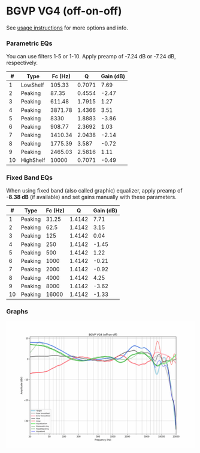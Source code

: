 # BGVP VG4 (off-on-off)
See [usage instructions](https://github.com/jaakkopasanen/AutoEq#usage) for more options and info.

### Parametric EQs
You can use filters 1-5 or 1-10. Apply preamp of -7.24 dB or -7.24 dB, respectively.

|   # | Type      |   Fc (Hz) |      Q |   Gain (dB) |
|-----|-----------|-----------|--------|-------------|
|   1 | LowShelf  |    105.33 | 0.7071 |        7.69 |
|   2 | Peaking   |     87.35 | 0.4554 |       -2.47 |
|   3 | Peaking   |    611.48 | 1.7915 |        1.27 |
|   4 | Peaking   |   3871.78 | 1.4366 |        3.51 |
|   5 | Peaking   |   8330    | 1.8883 |       -3.86 |
|   6 | Peaking   |    908.77 | 2.3692 |        1.03 |
|   7 | Peaking   |   1410.34 | 2.0438 |       -2.14 |
|   8 | Peaking   |   1775.39 | 3.587  |       -0.72 |
|   9 | Peaking   |   2465.03 | 2.5816 |        1.11 |
|  10 | HighShelf |  10000    | 0.7071 |       -0.49 |

### Fixed Band EQs
When using fixed band (also called graphic) equalizer, apply preamp of **-8.38 dB** (if available) and set gains manually with these parameters.

|   # | Type    |   Fc (Hz) |      Q |   Gain (dB) |
|-----|---------|-----------|--------|-------------|
|   1 | Peaking |     31.25 | 1.4142 |        7.71 |
|   2 | Peaking |     62.5  | 1.4142 |        3.15 |
|   3 | Peaking |    125    | 1.4142 |        0.04 |
|   4 | Peaking |    250    | 1.4142 |       -1.45 |
|   5 | Peaking |    500    | 1.4142 |        1.22 |
|   6 | Peaking |   1000    | 1.4142 |       -0.21 |
|   7 | Peaking |   2000    | 1.4142 |       -0.92 |
|   8 | Peaking |   4000    | 1.4142 |        4.25 |
|   9 | Peaking |   8000    | 1.4142 |       -3.62 |
|  10 | Peaking |  16000    | 1.4142 |       -1.33 |

### Graphs
![](./BGVP%20VG4%20(off-on-off).png)
